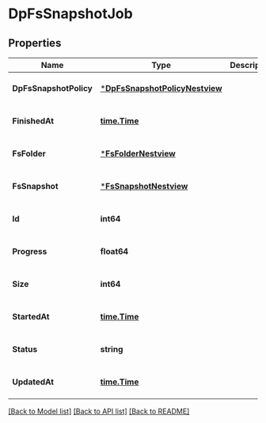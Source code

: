 # DpFsSnapshotJob

## Properties
Name | Type | Description | Notes
------------ | ------------- | ------------- | -------------
**DpFsSnapshotPolicy** | [***DpFsSnapshotPolicyNestview**](DpFSSnapshotPolicy_Nestview.md) |  | [optional] [default to null]
**FinishedAt** | [**time.Time**](time.Time.md) |  | [optional] [default to null]
**FsFolder** | [***FsFolderNestview**](FSFolder_Nestview.md) |  | [optional] [default to null]
**FsSnapshot** | [***FsSnapshotNestview**](FSSnapshot_Nestview.md) |  | [optional] [default to null]
**Id** | **int64** |  | [optional] [default to null]
**Progress** | **float64** |  | [optional] [default to null]
**Size** | **int64** |  | [optional] [default to null]
**StartedAt** | [**time.Time**](time.Time.md) |  | [optional] [default to null]
**Status** | **string** |  | [optional] [default to null]
**UpdatedAt** | [**time.Time**](time.Time.md) |  | [optional] [default to null]

[[Back to Model list]](../README.md#documentation-for-models) [[Back to API list]](../README.md#documentation-for-api-endpoints) [[Back to README]](../README.md)


